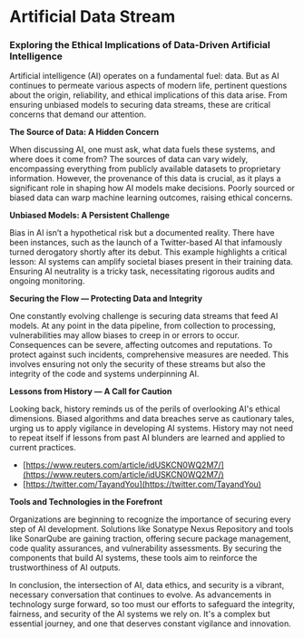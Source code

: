 # Artificial Data Stream

### Exploring the Ethical Implications of Data-Driven Artificial Intelligence

Artificial intelligence (AI) operates on a fundamental fuel: data. But as AI continues to permeate various aspects of modern life, pertinent questions about the origin, reliability, and ethical implications of this data arise. From ensuring unbiased models to securing data streams, these are critical concerns that demand our attention.

**The Source of Data: A Hidden Concern**

When discussing AI, one must ask, what data fuels these systems, and where does it come from? The sources of data can vary widely, encompassing everything from publicly available datasets to proprietary information. However, the provenance of this data is crucial, as it plays a significant role in shaping how AI models make decisions. Poorly sourced or biased data can warp machine learning outcomes, raising ethical concerns.

**Unbiased Models: A Persistent Challenge**

Bias in AI isn’t a hypothetical risk but a documented reality. There have been instances, such as the launch of a Twitter-based AI that infamously turned derogatory shortly after its debut. This example highlights a critical lesson: AI systems can amplify societal biases present in their training data. Ensuring AI neutrality is a tricky task, necessitating rigorous audits and ongoing monitoring.

**Securing the Flow — Protecting Data and Integrity**

One constantly evolving challenge is securing data streams that feed AI models. At any point in the data pipeline, from collection to processing, vulnerabilities may allow biases to creep in or errors to occur. Consequences can be severe, affecting outcomes and reputations. To protect against such incidents, comprehensive measures are needed. This involves ensuring not only the security of these streams but also the integrity of the code and systems underpinning AI.

**Lessons from History — A Call for Caution**

Looking back, history reminds us of the perils of overlooking AI's ethical dimensions. Biased algorithms and data breaches serve as cautionary tales, urging us to apply vigilance in developing AI systems. History may not need to repeat itself if lessons from past AI blunders are learned and applied to current practices.

- [https://www.reuters.com/article/idUSKCN0WQ2M7/](https://www.reuters.com/article/idUSKCN0WQ2M7/)
- [https://twitter.com/TayandYou](https://twitter.com/TayandYou)

**Tools and Technologies in the Forefront**

Organizations are beginning to recognize the importance of securing every step of AI development. Solutions like Sonatype Nexus Repository and tools like SonarQube are gaining traction, offering secure package management, code quality assurances, and vulnerability assessments. By securing the components that build AI systems, these tools aim to reinforce the trustworthiness of AI outputs.

In conclusion, the intersection of AI, data ethics, and security is a vibrant, necessary conversation that continues to evolve. As advancements in technology surge forward, so too must our efforts to safeguard the integrity, fairness, and security of the AI systems we rely on. It's a complex but essential journey, and one that deserves constant vigilance and innovation.
